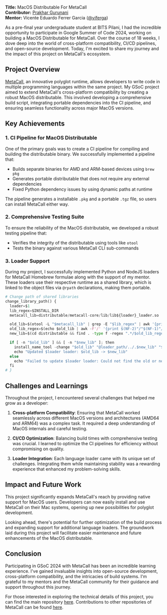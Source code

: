 **Title:** MacOS Distributable For MetaCall<br>
**Contributor:** [Prakhar Gurunani](https://prakhargurunani.com)<br>
**Mentor:** Vicente Eduardo Ferrer Garcia ([@viferga](https://github.com/viferga))<br>

As a pre-final year undergraduate student at BITS Pilani, I had the incredible opportunity to participate in Google Summer of Code 2024, working on building a MacOS Distributable for MetaCall. Over the course of 18 weeks, I dove deep into the world of cross-platform compatibility, CI/CD pipelines, and open-source development. Today, I'm excited to share my journey and the impact of this project on MetaCall's ecosystem.

## Project Overview

[MetaCall](https://metacall.io), an innovative polyglot runtime, allows developers to write code in multiple programming languages within the same project. My GSoC project aimed to extend MetaCall's cross-platform compatibility by creating a robust MacOS distributable. This involved developing a comprehensive build script, integrating portable dependencies into the CI pipeline, and ensuring seamless functionality across major MacOS versions.

## Key Achievements

### 1. CI Pipeline for MacOS Distributable

One of the primary goals was to create a CI pipeline for compiling and building the distributable binary. We successfully implemented a pipeline that:

- Builds separate binaries for AMD and ARM-based devices using `brew pkg`
- Generates portable distributable that does not require any external dependencies
- Fixed Python dependency issues by using dynamic paths at runtime

The pipeline generates a installable `.pkg` and a portable `.tgz` file, so users can install MetaCall either way.

### 2. Comprehensive Testing Suite

To ensure the reliability of the MacOS distributable, we developed a robust testing pipeline that:

- Verifies the integrity of the distributable using tools like `otool`
- Tests the binary against various MetaCall CLI sub-commands

### 3. Loader Support

During my project, I successfully implemented Python and NodeJS loaders for MetaCall Homebrew formulae along with the support of my mentor. These loaders use their respective runtime as a shared library, which is linked to the object files via `@rpath` declarations, making them portable.

```python
# Change path of shared libraries
change_library_path() {
  loader=$1
  lib_regex=$INSTALL_DIR
  metacall_lib=distributable/metacall-core/lib/lib${loader}_loader.so

  old_lib=$(otool -L "$metacall_lib" | grep -E "$lib_regex" | awk '{print $1}')
  old_lib_regex=$(echo $old_lib | awk -F'/' '{print $(NF-2)"/"$(NF-1)"/"$NF}') # Get the path suffix
  new_lib=$(cd distributable && find . -type f -regex ".*/$old_lib_regex")

  if [ -n "$old_lib" ] && [ -n "$new_lib" ]; then
    install_name_tool -change "$old_lib" "@loader_path/../.$new_lib" "$metacall_lib"
    echo "Updated $loader loader: $old_lib -> $new_lib"
  else
    echo "Failed to update $loader loader: Could not find the old or new library path."
  fi
# }
```

## Challenges and Learnings

Throughout the project, I encountered several challenges that helped me grow as a developer:

1. **Cross-platform Compatibility**: Ensuring that MetaCall worked seamlessly across different MacOS versions and architectures (AMD64 and ARM64) was a complex task. It required a deep understanding of MacOS internals and careful testing.

2. **CI/CD Optimization**: Balancing build times with comprehensive testing was crucial. I learned to optimize the CI pipelines for efficiency without compromising on quality.

3. **Loader Integration**: Each language loader came with its unique set of challenges. Integrating them while maintaining stability was a rewarding experience that enhanced my problem-solving skills.

## Impact and Future Work

This project significantly expands MetaCall's reach by providing native support for MacOS users. Developers can now easily install and use MetaCall on their Mac systems, opening up new possibilities for polyglot development.

Looking ahead, there's potential for further optimization of the build process and expanding support for additional language loaders. The groundwork laid during this project will facilitate easier maintenance and future enhancements of the MacOS distributable.

## Conclusion

Participating in GSoC 2024 with MetaCall has been an incredible learning experience. I've gained invaluable insights into open-source development, cross-platform compatibility, and the intricacies of build systems. I'm grateful to my mentors and the MetaCall community for their guidance and support throughout this journey.

For those interested in exploring the technical details of this project, you can find the main repository [here](https://github.com/metacall/distributable-macos). Contributions to other repositories of MetaCall can be found [here](https://github.com/FirePing32?org=metacall).
